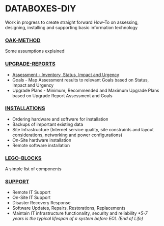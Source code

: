 # DATABOXES-DIY
Work in progress to create straight forward How-To on assessing, designing, installing and supporting basic information technology

### [OAK-METHOD](OAK-METHOD.md)
Some assumptions explained

### [UPGRADE-REPORTS](UPGRADE-REPORTS.md)
- [Assessment - Inventory, Status, Impact and Urgency](UPGRADE-REPORT.md#assessment---desktoplaptop)
- Goals - Map Assessment results to relevant Goals based on Status, Impact and Urgency
- Upgrade Plans - Minimum, Recommended and Maximum Upgrade Plans based on Upgrade Report Assessment and Goals

### [INSTALLATIONS](INSTALLATIONS.md)
- Ordering hardware and software for installation
- Backups of important existing data
- Site Infrastructure (Internet service quality, site constraints and layout considerations, networking and power configurations)
- On-Site hardware installation
- Remote software installation

### [LEGO-BLOCKS](LEGO-BLOCKS.md)
A simple list of components

### [SUPPORT](SUPPORT.md)
- Remote IT Support
- On-Site IT Support
- Disaster Recovery Response
- Software Updates, Repairs, Restorations, Replacements
- Maintain IT infrastructure functionality, security and reliability
_*5-7 years is the typical lifespan of a system before EOL (End of Life)_
